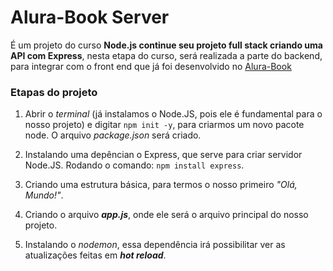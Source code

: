 # Alura-Book Server 

É um projeto do curso **Node.js continue seu projeto full stack criando uma API com Express**, nesta etapa do curso, será realizada a parte do backend, para integrar com o front end que já foi desenvolvido no [Alura-Book](https://github.com/Rodrigo-Sousa/alura-book)

### Etapas do projeto

1. Abrir o _terminal_ (já instalamos o Node.JS, pois ele é fundamental para o nosso projeto) e digitar `npm init -y`, para criarmos um novo pacote node. O arquivo _package.json_ será criado.

2. Instalando uma depêncian o Express, que serve para criar servidor Node.JS. Rodando o comando: `npm install express`.

3. Criando uma estrutura básica, para termos o nosso primeiro _"Olá, Mundo!"_.

4. Criando o arquivo **_app.js_**, onde ele será o arquivo principal do nosso projeto.

5. Instalando o _nodemon_, essa dependência irá possibilitar ver as atualizações feitas em **_hot reload_**.